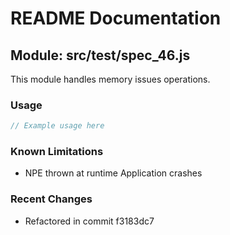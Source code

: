 # README Documentation

## Module: src/test/spec_46.js

This module handles memory issues operations.

### Usage

```java
// Example usage here
```

### Known Limitations

- NPE thrown at runtime Application crashes

### Recent Changes

- Refactored in commit f3183dc7
